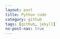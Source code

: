 ```yaml
---
layout: post
title: Python code 
category: github 
tags: [github, jekyll]
no-post-nav: true
---
```


